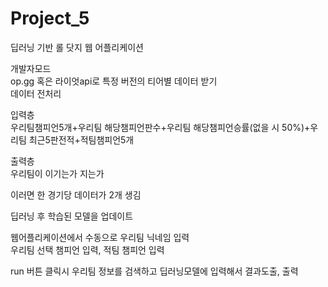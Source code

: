 # Project_5
딥러닝 기반 롤 닷지 웹 어플리케이션   

개발자모드   
op.gg 혹은 라이엇api로 특정 버전의 티어별 데이터 받기   
데이터 전처리   

입력층   
우리팀챔피언5개+우리팀 해당챔피언판수+우리팀 해당챔피언승률(없을 시 50%)+우리팀 최근5판전적+적팀챔피언5개   

출력층   
우리팀이 이기는가 지는가   

이러면 한 경기당 데이터가 2개 생김   

딥러닝 후 학습된 모델을 업데이트   

웹어플리케이션에서 수동으로 우리팀 닉네임 입력   
우리팀 선택 챔피언 입력, 적팀 챔피언 입력   

run 버튼 클릭시 우리팀 정보를 검색하고 딥러닝모델에 입력해서 결과도출, 출력   

